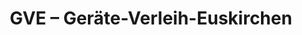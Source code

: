 ---
title: "GVE – Geräte-Verleih-Euskirchen"
url: /euskirchen/gve-geraete-verleih-euskirchen/
shop: Allgemein
---
